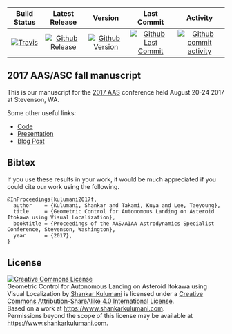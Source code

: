 | Build Status                             | Latest Release                                      | Version                                            | Last Commit                                                    | Activity                                    |
| :--------------------------------------: | :--------------------------:                        | :----:                                             | :------:                                                       | :------:                                    |
| [![Travis][travis_shield]][travis]       | [![Github Release][release_shield]][github_release] | [![Github Version][version_shield]][github_version] | [![Github Last Commit][last_commit_shield]][github_last_commit] | [![Github commit activity][activity_shield]][github_activity] |


[travis_shield]: https://travis-ci.org/skulumani/2017_AAS_fall_manuscript.svg?branch=master
[release_shield]: https://img.shields.io/github/release/skulumani/2017_AAS_fall_manuscript.svg
[version_shield]: https://badge.fury.io/gh/skulumani%2F2017_AAS_fall_manuscript.svg
[last_commit_shield]: https://img.shields.io/github/last-commit/skulumani/2017_AAS_fall_manuscript.svg
[activity_shield]: https://img.shields.io/github/commit-activity/y/skulumani/2017_AAS_fall_manuscript.svg

[travis]: https://travis-ci.org/skulumani/2017_AAS_fall_manuscript
[github_release]: https://github.com/skulumani/2017_AAS_fall_manuscript/releases/latest
[github_version]: https://badge.fury.io/gh/skulumani%2F2017_AAS_fall_manuscript
[github_last_commit]: https://github.com/skulumani/2017_AAS_fall_manuscript/commits/master
[github_activity]: https://github.com/skulumani/2017_AAS_fall_manuscript/graphs/commit-activity

## 2017 AAS/ASC fall manuscript

This is our manuscript for the [2017 AAS]() conference held August 20-24 2017 at Stevenson, WA.

Some other useful links:

* [Code](https://www.github.com/fdcl-gwu/asteroid_dumbbell)
* [Presentation](https://github.com/fdcl-gwu/2017_AAS_fall_presentation)
* [Blog Post](https://shankarkulumani.com/2017/08/2017AAS-FALL.html)

## Bibtex

If you use these results in your work, it would be much appreciated if you could cite our work using the following.

~~~
@InProceedings{kulumani2017f,
  author    = {Kulumani, Shankar and Takami, Kuya and Lee, Taeyoung},
  title     = {Geometric Control for Autonomous Landing on Asteroid Itokawa using Visual Localization},
  booktitle = {Proceedings of the AAS/AIAA Astrodynamics Specialist Conference, Stevenson, Washington},
  year      = {2017},
}
~~~

## License

<a rel="license" href="http://creativecommons.org/licenses/by-sa/4.0/"><img alt="Creative Commons License" style="border-width:0" src="https://i.creativecommons.org/l/by-sa/4.0/88x31.png" /></a><br /><span xmlns:dct="http://purl.org/dc/terms/" property="dct:title">Geometric Control for Autonomous Landing on Asteroid Itokawa using Visual Localization</span> by <a xmlns:cc="http://creativecommons.org/ns#" href="https://www.shankarkulumani.com" property="cc:attributionName" rel="cc:attributionURL">Shankar Kulumani</a> is licensed under a <a rel="license" href="http://creativecommons.org/licenses/by-sa/4.0/">Creative Commons Attribution-ShareAlike 4.0 International License</a>.<br />Based on a work at <a xmlns:dct="http://purl.org/dc/terms/" href="https://www.shankarkulumani.com" rel="dct:source">https://www.shankarkulumani.com</a>.<br />Permissions beyond the scope of this license may be available at <a xmlns:cc="http://creativecommons.org/ns#" href="https://www.shankarkulumani.com" rel="cc:morePermissions">https://www.shankarkulumani.com</a>.
